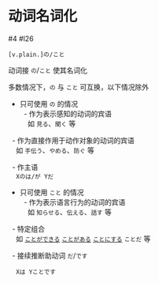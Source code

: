 # 动词名词化  

 #4 #l26  
```nihongo
[v.plain.]の/こと  
```

动词接 `の`/`こと` 使其名词化  

多数情况下，`の` 与 `こと` 可互换，以下情况除外  
- 只可使用 `の` 的情况  
  - 作为表示感知的动词的宾语  
    如 `見る`、`聞く` 等  

  - 作为直接作用于动作对象的动词的宾语  
    如 `手伝う`、`やめる`、`防ぐ` 等  

  - 作主语  
    `Xのは/が Yだ`  

- 只可使用 `こと` 的情况  
  - 作为表示语言行为的动词的宾语  
    如 `知らせる`、`伝える`、`話す` 等  

  - 特定组合  
    如 [`ことができる`](#表明许可或禁止) [`ことがある`](#存在句) [`ことにする`](#表示已作出的决定) `ことだ` 等  

  - 接续推断助动词 `だ`/`です`  

    `Xは Yことです`  